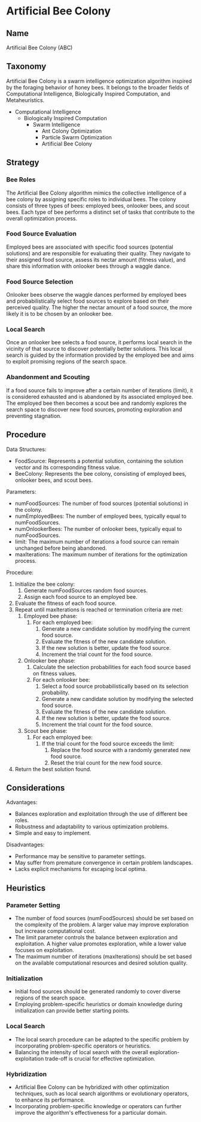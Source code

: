 # Artificial Bee Colony

## Name

Artificial Bee Colony (ABC)

## Taxonomy

Artificial Bee Colony is a swarm intelligence optimization algorithm inspired by the foraging behavior of honey bees. It belongs to the broader fields of Computational Intelligence, Biologically Inspired Computation, and Metaheuristics.

- Computational Intelligence
  - Biologically Inspired Computation
    - Swarm Intelligence
      - Ant Colony Optimization
      - Particle Swarm Optimization
      - Artificial Bee Colony

## Strategy

### Bee Roles

The Artificial Bee Colony algorithm mimics the collective intelligence of a bee colony by assigning specific roles to individual bees. The colony consists of three types of bees: employed bees, onlooker bees, and scout bees. Each type of bee performs a distinct set of tasks that contribute to the overall optimization process.

### Food Source Evaluation

Employed bees are associated with specific food sources (potential solutions) and are responsible for evaluating their quality. They navigate to their assigned food source, assess its nectar amount (fitness value), and share this information with onlooker bees through a waggle dance.

### Food Source Selection

Onlooker bees observe the waggle dances performed by employed bees and probabilistically select food sources to explore based on their perceived quality. The higher the nectar amount of a food source, the more likely it is to be chosen by an onlooker bee.

### Local Search

Once an onlooker bee selects a food source, it performs local search in the vicinity of that source to discover potentially better solutions. This local search is guided by the information provided by the employed bee and aims to exploit promising regions of the search space.

### Abandonment and Scouting

If a food source fails to improve after a certain number of iterations (limit), it is considered exhausted and is abandoned by its associated employed bee. The employed bee then becomes a scout bee and randomly explores the search space to discover new food sources, promoting exploration and preventing stagnation.

## Procedure

Data Structures:
- FoodSource: Represents a potential solution, containing the solution vector and its corresponding fitness value.
- BeeColony: Represents the bee colony, consisting of employed bees, onlooker bees, and scout bees.

Parameters:
- numFoodSources: The number of food sources (potential solutions) in the colony.
- numEmployedBees: The number of employed bees, typically equal to numFoodSources.
- numOnlookerBees: The number of onlooker bees, typically equal to numFoodSources.
- limit: The maximum number of iterations a food source can remain unchanged before being abandoned.
- maxIterations: The maximum number of iterations for the optimization process.

Procedure:
1. Initialize the bee colony:
   1. Generate numFoodSources random food sources.
   2. Assign each food source to an employed bee.
2. Evaluate the fitness of each food source.
3. Repeat until maxIterations is reached or termination criteria are met:
   1. Employed bee phase:
      1. For each employed bee:
         1. Generate a new candidate solution by modifying the current food source.
         2. Evaluate the fitness of the new candidate solution.
         3. If the new solution is better, update the food source.
         4. Increment the trial count for the food source.
   2. Onlooker bee phase:
      1. Calculate the selection probabilities for each food source based on fitness values.
      2. For each onlooker bee:
         1. Select a food source probabilistically based on its selection probability.
         2. Generate a new candidate solution by modifying the selected food source.
         3. Evaluate the fitness of the new candidate solution.
         4. If the new solution is better, update the food source.
         5. Increment the trial count for the food source.
   3. Scout bee phase:
      1. For each employed bee:
         1. If the trial count for the food source exceeds the limit:
            1. Replace the food source with a randomly generated new food source.
            2. Reset the trial count for the new food source.
4. Return the best solution found.

## Considerations

Advantages:
- Balances exploration and exploitation through the use of different bee roles.
- Robustness and adaptability to various optimization problems.
- Simple and easy to implement.

Disadvantages:
- Performance may be sensitive to parameter settings.
- May suffer from premature convergence in certain problem landscapes.
- Lacks explicit mechanisms for escaping local optima.

## Heuristics

### Parameter Setting
- The number of food sources (numFoodSources) should be set based on the complexity of the problem. A larger value may improve exploration but increase computational cost.
- The limit parameter controls the balance between exploration and exploitation. A higher value promotes exploration, while a lower value focuses on exploitation.
- The maximum number of iterations (maxIterations) should be set based on the available computational resources and desired solution quality.

### Initialization
- Initial food sources should be generated randomly to cover diverse regions of the search space.
- Employing problem-specific heuristics or domain knowledge during initialization can provide better starting points.

### Local Search
- The local search procedure can be adapted to the specific problem by incorporating problem-specific operators or heuristics.
- Balancing the intensity of local search with the overall exploration-exploitation trade-off is crucial for effective optimization.

### Hybridization
- Artificial Bee Colony can be hybridized with other optimization techniques, such as local search algorithms or evolutionary operators, to enhance its performance.
- Incorporating problem-specific knowledge or operators can further improve the algorithm's effectiveness for a particular domain.
